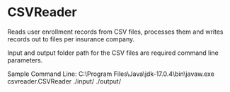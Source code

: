 # CSVReader

Reads user enrollment records from CSV files, processes them and writes records out to files per insurance company.

Input and output folder path for the CSV files are required command line parameters.

Sample Command Line:
C:\Program Files\Java\jdk-17.0.4\bin\javaw.exe csvreader.CSVReader ./input/ ./output/
